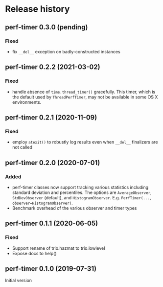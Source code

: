 # Release history

## perf-timer 0.3.0 (pending)
### Fixed
- fix `__del__` exception on badly-constructed instances

## perf-timer 0.2.2 (2021-03-02)
### Fixed
- handle absence of `time.thread_timer()` gracefully.  This timer, which is the
  default used by `ThreadPerfTimer`, may not be available in some OS X
  environments.

## perf-timer 0.2.1 (2020-11-09)
### Fixed
- employ `atexit()` to robustly log results even when `__del__` finalizers are
  not called

## perf-timer 0.2.0 (2020-07-01)
### Added
- perf-timer classes now support tracking various statistics
  including standard deviation and percentiles.  The options are
  `AverageObserver`, `StdDevObserver` (default), and `HistogramObserver`.
  E.g. `PerfTimer(..., observer=HistogramObserver)`.
- Benchmark overhead of the various observer and timer types

## perf-timer 0.1.1 (2020-06-05)
### Fixed
- Support rename of trio.hazmat to trio.lowlevel
- Expose docs to help()

## perf-timer 0.1.0 (2019-07-31)
Initial version
